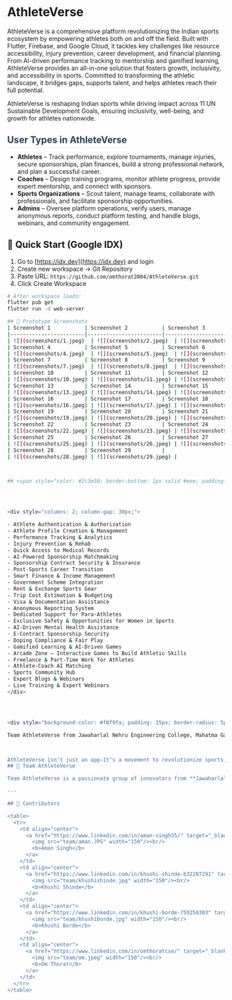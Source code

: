 <h1>AthleteVerse</h1>

AthleteVerse is a comprehensive platform revolutionizing the Indian sports ecosystem by empowering athletes both on and off the field. Built with Flutter, Firebase, and Google Cloud, it tackles key challenges like resource accessibility, injury prevention, career development, and financial planning. From AI-driven performance tracking to mentorship and gamified learning, AthleteVerse provides an all-in-one solution that fosters growth, inclusivity, and accessibility in sports. Committed to transforming the athletic landscape, it bridges gaps, supports talent, and helps athletes reach their full potential.

AthleteVerse is reshaping Indian sports while driving impact across 11 UN Sustainable Development Goals, ensuring inclusivity, well-being, and growth for athletes nationwide.
</div>

## <span style="color: #2c3e50; border-bottom: 1px solid #eee; padding-bottom: 5px; margin-top: 30px;">User Types in AthleteVerse</span>

- **Athletes** – Track performance, explore tournaments, manage injuries, secure sponsorships, plan finances, build a strong professional network, and plan a successful career.
- **Coaches** – Design training programs, monitor athlete progress, provide expert mentorship, and connect with sponsors.
- **Sports Organizations** – Scout talent, manage teams, collaborate with professionals, and facilitate sponsorship opportunities.
- **Admins** – Oversee platform operations, verify users, manage anonymous reports, conduct platform testing, and handle blogs, webinars, and community engagement.



## 🚀 Quick Start (Google IDX)

1. Go to [https://idx.dev](https://idx.dev) and login
2. Create new workspace → Git Repository
3. Paste URL: `https://github.com/omthorat2004/AthleteVerse.git`
4. Click Create Workspace

```bash
# After workspace loads:
flutter pub get
flutter run -d web-server

## 🧪 Prototype Screenshots
| Screenshot 1           | Screenshot 2           | Screenshot 3           |
|------------------------|------------------------|------------------------|
| ![](screenshots/1.jpeg)  | ![](screenshots/2.jpeg)  | ![](screenshots/3.jpeg)  |
| Screenshot 4           | Screenshot 5           | Screenshot 6           |
| ![](screenshots/4.jpeg)  | ![](screenshots/5.jpeg)  | ![](screenshots/6.jpeg)  |
| Screenshot 7           | Screenshot 8           | Screenshot 9           |
| ![](screenshots/7.jpeg)  | ![](screenshots/8.jpeg)  | ![](screenshots/9.jpeg)  |
| Screenshot 10          | Screenshot 11          | Screenshot 12          |
| ![](screenshots/10.jpeg) | ![](screenshots/11.jpeg) | ![](screenshots/12.jpeg) |
| Screenshot 13          | Screenshot 14          | Screenshot 15          |
| ![](screenshots/13.jpeg) | ![](screenshots/14.jpeg) | ![](screenshots/15.jpeg) |
| Screenshot 16          | Screenshot 17          | Screenshot 18          |
| ![](screenshots/16.jpeg) | ![](screenshots/17.jpeg) | ![](screenshots/18.jpeg) |
| Screenshot 19          | Screenshot 20          | Screenshot 21          |
| ![](screenshots/19.jpeg) | ![](screenshots/20.jpeg) | ![](screenshots/21.jpeg) |
| Screenshot 22          | Screenshot 23          | Screenshot 24          |
| ![](screenshots/22.jpeg) | ![](screenshots/23.jpeg) | ![](screenshots/24.jpeg) |
| Screenshot 25          | Screenshot 26          | Screenshot 27          |
| ![](screenshots/25.jpeg) | ![](screenshots/26.jpeg) | ![](screenshots/27.jpeg) |
| Screenshot 28          | Screenshot 29          |                        |
| ![](screenshots/28.jpeg) | ![](screenshots/29.jpeg) |                        |



## <span style="color: #2c3e50; border-bottom: 1px solid #eee; padding-bottom: 5px; margin-top: 30px;">Key Features of AthleteVerse</span>




<div style="columns: 2; column-gap: 30px;">

- Athlete Authentication & Authorization
- Athlete Profile Creation & Management
- Performance Tracking & Analytics
- Injury Prevention & Rehab
- Quick Access to Medical Records
- AI-Powered Sponsorship Matchmaking
- Sponsorship Contract Security & Insurance
- Post-Sports Career Transition
- Smart Finance & Income Management
- Government Scheme Integration
- Rent & Exchange Sports Gear
- Trip Cost Estimation & Budgeting
- Visa & Documentation Assistance
- Anonymous Reporting System
- Dedicated Support for Para-Athletes
- Exclusive Safety & Opportunities for Women in Sports
- AI-Driven Mental Health Assistance
- E-Contract Sponsorship Security
- Doping Compliance & Fair Play
- Gamified Learning & AI-Driven Games
- Arcade Zone – Interactive Games to Build Athletic Skills
- Freelance & Part-Time Work for Athletes
- Athlete-Coach AI Matching
- Sports Community Hub
- Expert Blogs & Webinars
- Live Training & Expert Webinars
</div>




<div style="background-color: #f8f9fa; padding: 15px; border-radius: 5px; margin: 15px 0;">

Team AthleteVerse from Jawaharlal Nehru Engineering College, Mahatma Gandhi University, Chh. Sambhajinagar presents its project for the Google Solution Challenge '25, organized by Google Developer Group (GDG).



AthleteVerse isn’t just an app—It’s a movement to revolutionize sports, empower athletes, and ensure every talent gets the chance to shine!!!
## 👥 Team AthleteVerse

Team AthleteVerse is a passionate group of innovators from **Jawaharlal Nehru Engineering College**, affiliated with **Mahatma Gandhi University, Chh. Sambhajinagar**. United by a shared vision to transform the Indian sports ecosystem, we’re dedicated to building scalable, inclusive, and tech-driven solutions that empower athletes at every level.

---

## 🚀 Contributors

<table>
  <tr>
    <td align="center">
      <a href="https://www.linkedin.com/in/aman-singh35/" target="_blank">
        <img src="team/aman.JPG" width="150"/><br/>
        <b>Aman Singh</b>
      </a>
    </td>
    <td align="center">
      <a href="https://www.linkedin.com/in/khushi-shinde-b32287291" target="_blank">
        <img src="team/khushishinde.jpg" width="150"/><br/>
        <b>Khushi Shinde</b>
      </a>
    </td>
    <td align="center">
      <a href="https://www.linkedin.com/in/khushi-borde-759258303" target="_blank">
        <img src="team/khushiborde.jpg" width="150"/><br/>
        <b>Khushi Borde</b>
      </a>
    </td>
    <td align="center">
      <a href="https://www.linkedin.com/in/omthoratcse/" target="_blank">
        <img src="team/om.jpeg" width="150"/><br/>
        <b>Om Thorat</b>
      </a>
    </td>
  </tr>
</table>

